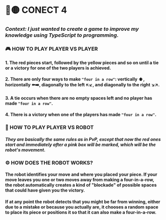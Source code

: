 # 🔴🟡 CONECT 4 

### *Context: I just wanted to create a game to improve my knowledge using TypeScript to programming.* 

### 🎮 HOW TO PLAY PLAYER VS PLAYER
#### 1. The red pieces start, followed by the yellow pieces and so on until a tie or a victory for one of the two players is achieved.
#### 2. There are only four ways to make `"four in a row"`: vertically ⬆️, horizontally ⬅️➡️, diagonally to the left ↖️↙️, and diagonally to the right ↘️↗️.
#### 3. A tie occurs when there are no empty spaces left and no player has made `"four in a row"`.
#### 4. There is a victory when one of the players has made `"four in a row"`.


### 🤖 HOW TO PLAY PLAYER VS ROBOT
#### *They are basically the same rules as in PvP, except that now the red ones start and immediately after a pink box will be marked, which will be the robot's movement.*

### ⚙️ HOW DOES THE ROBOT WORKS?
#### The robot identifies your move and where you placed your piece. If your move leaves you one or two moves away from making a four-in-a-row, the robot automatically creates a kind of "blockade" of possible spaces that could have given you the victory.
#### If at any point the robot detects that you might be far from winning, either due to a mistake or because you actually are, it chooses a random space to place its piece or positions it so that it can also make a four-in-a-row.
